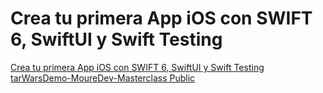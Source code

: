 # Crea tu primera App iOS con SWIFT 6, SwiftUI y Swift Testing

[Crea tu primera App iOS con SWIFT 6, SwiftUI y Swift Testing](https://www.youtube.com/watch?v=4JlSxaIWRJ0)
[tarWarsDemo-MoureDev-Masterclass Public](https://github.com/applecodingacademy/StarWarsDemo-MoureDev-Masterclass)

